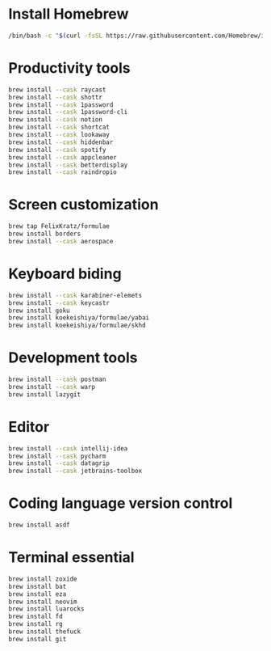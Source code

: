 # Install Homebrew

```zsh
/bin/bash -c "$(curl -fsSL https://raw.githubusercontent.com/Homebrew/install/HEAD/install.sh)"
```

# Productivity tools
```zsh
brew install --cask raycast
brew install --cask shottr
brew install --cask 1password
brew install --cask 1password-cli
brew install --cask notion
brew install --cask shortcat
brew install --cask lookaway
brew install --cask hiddenbar
brew install --cask spotify
brew install --cask appcleaner
brew install --cask betterdisplay
brew install --cask raindropio
```

# Screen customization
```zsh
brew tap FelixKratz/formulae
brew install borders
brew install --cask aerospace
```

# Keyboard biding
```zsh
brew install --cask karabiner-elemets
brew install --cask keycastr
brew install goku
brew install koekeishiya/formulae/yabai
brew install koekeishiya/formulae/skhd
```

# Development tools
```zsh
brew install --cask postman
brew install --cask warp
brew install lazygit
```

# Editor
```zsh
brew install --cask intellij-idea
brew install --cask pycharm
brew install --cask datagrip
brew install --cask jetbrains-toolbox
```

# Coding language version control
```zsh
brew install asdf
```

# Terminal essential
```zsh
brew install zoxide
brew install bat
brew install eza
brew install neovim
brew install luarocks
brew install fd
brew install rg
brew install thefuck
brew install git
```
